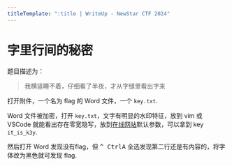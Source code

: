 ```yaml
---
titleTemplate: ":title | WriteUp - NewStar CTF 2024"
---
```


# 字里行间的秘密

题目描述为：

> 我横竖睡不着，仔细看了半夜，才从字缝里看出字来

打开附件，一个名为 flag 的 Word 文件，一个 `key.txt`.

Word 文件被加密，打开 `key.txt`，文字有明显的水印特征，放到 vim 或 VSCode 就能看出存在零宽隐写，放到[在线网站](https://www.mzy0.com/ctftools/zerowidth1/)默认参数，可以拿到 key `it_is_k3y`.

然后打开 Word 发现没有flag，但 <kbd>^ Ctrl</kbd><kbd>A</kbd> 全选发现第二行还是有内容的，将字体改为黑色就可发现 flag.
